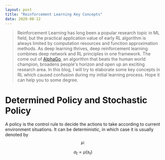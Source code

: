 ```yaml
---
layout: post
title: "Reinforcement Learning Key Concepts"
data: 2020-08-12
---
```


> Reinforcement Learning has long been a popular research topic in ML field, but the practical application value of early RL algorithm is always limited by computation resources and function approximation methods. As deep learning thrives, deep reinforcement learning combines deep network and RL principles in one framework. The come out of [AlphaGo](https://deepmind.com/blog/article/alphago-zero-starting-scratch), an algorithm that beats the human world champion, broadens people's horizon and open up an exciting research area.
In this blog, I will try to elaborate some key concepts in RL which caused confusion during my initial learning process. Hope it can help you to some degree.

# Determined Policy and Stochastic Policy
A policy is the control rule to decide the actions to take according to current environment situations. It can be deterministic, in which case it is usually denoted by $$ \mu: $$

$$
a_t = \mu(s_t)
$$
